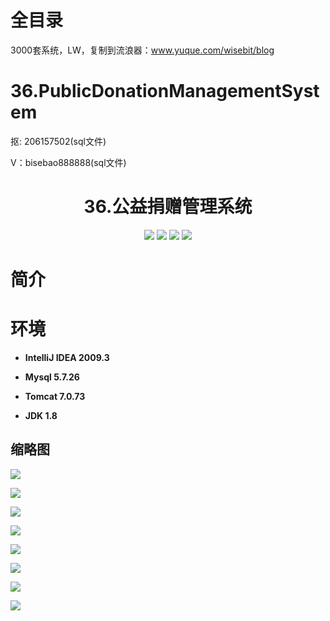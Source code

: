 # 全目录

3000套系统，LW，复制到流浪器：www.yuque.com/wisebit/blog
# 36.PublicDonationManagementSystem

<p>抠: 206157502(sql文件)</p>
<p>V：bisebao888888(sql文件)</p>

<p><h1 align="center">36.公益捐赠管理系统</h1></p>

<p align="center">
	<img src="https://img.shields.io/badge/jdk-1.8-orange.svg"/>
    <img src="https://img.shields.io/badge/spring-5.x-lightgrey.svg"/>
    <img src="https://img.shields.io/badge/springmvc-3.x-blue.svg"/>
    <img src="https://img.shields.io/badge/mybatis-3.x-blue.svg"/>
</p>

# 简介
> 

# 环境

- <b>IntelliJ IDEA 2009.3</b>

- <b>Mysql 5.7.26</b>

- <b>Tomcat 7.0.73</b>

- <b>JDK 1.8</b>


## 缩略图

![](https://bitwise.oss-cn-heyuan.aliyuncs.com/2024/9/10/6a00979b-73e5-46a5-8f62-c0e8321ea87f.png)

![](https://bitwise.oss-cn-heyuan.aliyuncs.com/2024/9/10/5f4e3b92-14b3-47e6-a97e-0ed435185a6e.png)

![](https://bitwise.oss-cn-heyuan.aliyuncs.com/2024/9/10/4436d30d-d8b7-4b07-afc7-58e1e55df9e2.png)

![](https://bitwise.oss-cn-heyuan.aliyuncs.com/2024/9/10/ff6eba79-1aee-457a-896e-e82a845b9d69.png)

![](https://bitwise.oss-cn-heyuan.aliyuncs.com/2024/9/10/ecf6d4f5-27e8-43db-a3b1-1c035a86381e.png)

![](https://bitwise.oss-cn-heyuan.aliyuncs.com/2024/9/10/c61dbd8e-80b1-4df4-8f07-4c80726d46e1.png)

![](https://bitwise.oss-cn-heyuan.aliyuncs.com/2024/9/10/76b7b355-28c7-4025-8e98-87f9f4e8555d.png)

![](https://bitwise.oss-cn-heyuan.aliyuncs.com/2024/9/10/b277eac6-4179-4681-b598-2138a1ebb128.png)

